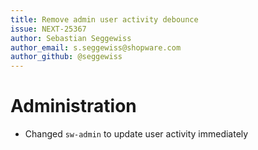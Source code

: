 ```yaml
---
title: Remove admin user activity debounce
issue: NEXT-25367
author: Sebastian Seggewiss
author_email: s.seggewiss@shopware.com
author_github: @seggewiss
---
```

# Administration
* Changed `sw-admin` to update user activity immediately

